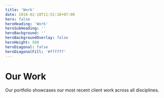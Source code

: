 ```yaml
---
title: 'Work'
date: 2018-02-10T11:52:18+07:00
hero: false
heroHeading: 'Work'
heroSubHeading: ''
heroBackground: ''
heroBackgroundOverlay: false
heroHeight: 500
heroDiagonal: false
heroDiagonalFill: '#ffffff'
---
```


# Our Work

Our portfolio showcases our most recent client work across all disciplines.

